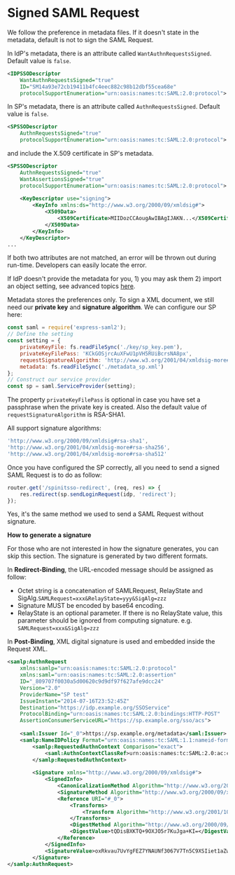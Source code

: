 # Signed SAML Request

We follow the preference in metadata files. If it doesn't state in the metadata, default is not to sign the SAML Request.

In IdP's metadata, there is an attribute called `WantAuthnRequestsSigned`. Default value is `false`.

```xml
<IDPSSODescriptor 
    WantAuthnRequestsSigned="true"
    ID="SM14a93e72cb19411b4fc4eec882c98b12dbf55cea68e"
    protocolSupportEnumeration="urn:oasis:names:tc:SAML:2.0:protocol">
```
In SP's metadata, there is an attribute called `AuthnRequestsSigned`. Default value is `false`.

```xml
<SPSSODescriptor 
    AuthnRequestsSigned="true"         
    protocolSupportEnumeration="urn:oasis:names:tc:SAML:2.0:protocol">
```

and include the X.509 certificate in SP's metadata.

```xml
<SPSSODescriptor 
    AuthnRequestsSigned="true" 
    WantAssertionsSigned="true" 
    protocolSupportEnumeration="urn:oasis:names:tc:SAML:2.0:protocol">
    
    <KeyDescriptor use="signing">
        <KeyInfo xmlns:ds="http://www.w3.org/2000/09/xmldsig#">
            <X509Data>
                <X509Certificate>MIIDozCCAougAwIBAgIJAKN...</X509Certificate>
            </X509Data>
        </KeyInfo>
    </KeyDescriptor>
...
```

If both two attributes are not matched, an error will be thrown out during run-time. Developers can easily locate the error.

If IdP doesn't provide the metadata for you, 1) you may ask them 2) import an object setting, see advanced topics [here]().

Metadata stores the preferences only. To sign a XML document, we still need our **private key** and **signature algorithm**. We can configure our SP here:

```javascript
const saml = require('express-saml2');
// Define the setting
const setting = {
	privateKeyFile: fs.readFileSync('./key/sp_key.pem'),
	privateKeyFilePass: 'KCkGOSjrcAuXFwU1pVH5RUiBcrsNA8px',
	requestSignatureAlgorithm: 'http://www.w3.org/2001/04/xmldsig-more#rsa-sha512',
	metadata: fs.readFileSync('./metadata_sp.xml')
};
// Construct our service provider
const sp = saml.ServiceProvider(setting);
```

The property `privateKeyFilePass` is optional in case you have set a passphrase when the private key is created. Also the default value of `requestSignatureAlgorithm` is RSA-SHA1.

All support signature algorithms:
```javascript
'http://www.w3.org/2000/09/xmldsig#rsa-sha1',
'http://www.w3.org/2001/04/xmldsig-more#rsa-sha256',
'http://www.w3.org/2001/04/xmldsig-more#rsa-sha512'
```
Once you have configured the SP correctly, all you need to send a signed SAML Request is to do as follow:

```javascript
router.get('/spinitsso-redirect', (req, res) => {
	res.redirect(sp.sendLoginRequest(idp, 'redirect');
});
```

Yes, it's the same method we used to send a SAML Request without signature. 

**How to generate a signature**

For those who are not interested in how the signature generates, you can skip this section. The signature is generated by two different formats.

In **Redirect-Binding**, the URL-encoded message should be assigned as follow:

+ Octet string is a concatenation of SAMLRequest, RelayState and SigAlg.`SAMLRequest=xxx&RelayState=yyy&SigAlg=zzz`
+ Signature MUST be encoded by base64 encoding.
+ RelayState is an optional parameter. If there is no RelayState value, this parameter should be ignored from computing signature. e.g. `SAMLRequest=xxx&SigAlg=zzz`


In **Post-Binding**, XML digital signature is used and embedded inside the Request XML.

```xml
<samlp:AuthnRequest
    xmlns:samlp="urn:oasis:names:tc:SAML:2.0:protocol"
    xmlns:saml="urn:oasis:names:tc:SAML:2.0:assertion"
    ID="_809707f0030a5d00620c9d9df97f627afe9dcc24" 
    Version="2.0" 
    ProviderName="SP test" 
    IssueInstant="2014-07-16T23:52:45Z" 
    Destination="https://idp.example.org/SSOService"
    ProtocolBinding="urn:oasis:names:tc:SAML:2.0:bindings:HTTP-POST" 
    AssertionConsumerServiceURL="https://sp.example.org/sso/acs">
    
    <saml:Issuer Id="_0">https://sp.example.org/metadata</saml:Issuer>
    <samlp:NameIDPolicy Format="urn:oasis:names:tc:SAML:1.1:nameid-format:emailAddress" AllowCreate="true"/>
        <samlp:RequestedAuthnContext Comparison="exact">
            <saml:AuthnContextClassRef>urn:oasis:names:tc:SAML:2.0:ac:classes:Password</saml:AuthnContextClassRef>
        </samlp:RequestedAuthnContext>
        
        <Signature xmlns="http://www.w3.org/2000/09/xmldsig#">
            <SignedInfo>
                <CanonicalizationMethod Algorithm="http://www.w3.org/2001/10/xml-exc-c14n#"/>
                <SignatureMethod Algorithm="http://www.w3.org/2000/09/xmldsig#rsa-sha1"/>
                <Reference URI="#_0">
                    <Transforms>
                        <Transform Algorithm="http://www.w3.org/2001/10/xml-exc-c14n#"/>
                    </Transforms>
                    <DigestMethod Algorithm="http://www.w3.org/2000/09/xmldsig#sha1"/>
                    <DigestValue>tQDisBXKTQ+9OXJO5r7KuJga+KI=</DigestValue>
                </Reference>
            </SignedInfo>
            <SignatureValue>oxRkvau7UvYgFEZ7YNAUNf3067V7Tn5C9XSIiet1aZw2FYevNW5bUy/0mxp3aj6AvfFjnmpzAb88BjdwAz2BErDTomRcuZB7Lb0fYTf31N2oZOX0MiPiQOH54I63qJW4Xo3VqdF7GBuFZZHyllfSBv7gfCtjJDwFSCzWK70B9r3cFMRJZLhCJ9oPen+4U9scSYO6g+szBZLl6AiJ06PHc8jzEKGwfQrcZk8kDKUlvNfJMULyq8dpx2VvUAx4p5ewfMOwB9W3Hl3PPa0dO77zZif3CglpcN06f+m6UYG/wnoTQEyKW9hOe+2vGM80W77eWu0dmiaPuqT1ok8LXPuq1A==</SignatureValue>
        </Signature>
</samlp:AuthnRequest>
```
